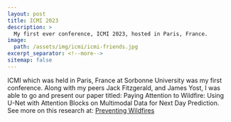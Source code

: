 ```yaml
---
layout: post
title: ICMI 2023
description: >
  My first ever conference, ICMI 2023, hosted in Paris, France.
image: 
  path: /assets/img/icmi/icmi-friends.jpg
excerpt_separator: <!--more-->
sitemap: false
---
```


<!--more-->
ICMI which was held in Paris, France at Sorbonne University was my first conference. Along with my peers Jack Fitzgerald, and James Yost, I was able to go and present our paper titled: Paying Attention to Wildfire: Using U-Net with Attention Blocks
on Multimodal Data for Next Day Prediction. See more on this research at: [Preventing Wildfires](_research/wildfire.md)